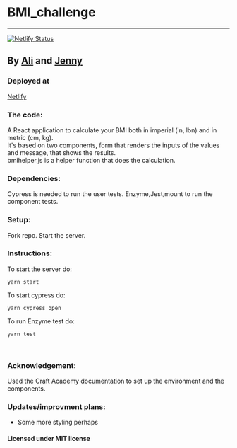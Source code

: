 # BMI_challenge

---

[![Netlify Status](https://api.netlify.com/api/v1/badges/0f3564be-2094-474a-a721-f93e9656575c/deploy-status)](https://app.netlify.com/sites/adoring-saha-ae9773/deploys)



## By [Ali](https://github.com/kermit-klein) and [Jenny](https://github.com/jysmys)

### Deployed at

[Netlify](https://adoring-saha-ae9773.netlify.app/)

### The code:

A React application to calculate your BMI both in imperial (in, lbn) and in metric (cm, kg).<br>
It's based on two components, form that renders the inputs of the values and message, that shows the results. <br> bmihelper.js is a helper function that does the calculation.

### Dependencies:

Cypress is needed to run the user tests.
Enzyme,Jest,mount to run the component tests.

### Setup:<br>

Fork repo.
Start the server.

### Instructions:<br>

To start the server do:

```
yarn start
```

To start cypress do:

```
yarn cypress open
```

To run Enzyme test do:

```
yarn test
```

<br>

### Acknowledgement:<br>

Used the Craft Academy documentation to set up the environment and the components.

### Updates/improvment plans:

- Some more styling perhaps

#### Licensed under MIT license
